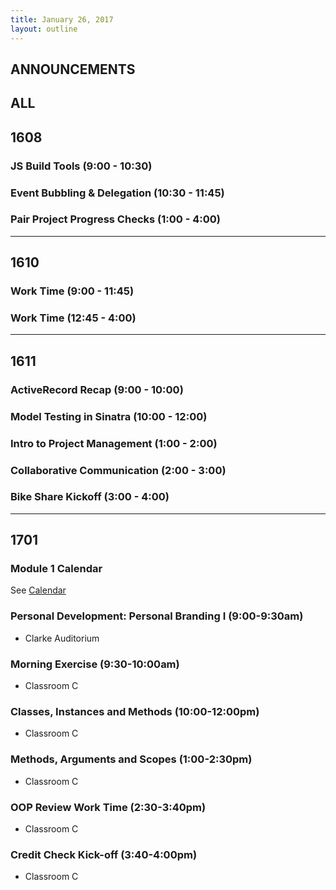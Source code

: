 ```yaml
---
title: January 26, 2017
layout: outline
---
```


## ANNOUNCEMENTS

## ALL

## 1608

### JS Build Tools (9:00 - 10:30)

### Event Bubbling & Delegation (10:30 - 11:45)

### Pair Project Progress Checks (1:00 - 4:00)

***

## 1610

### Work Time (9:00 - 11:45)

### Work Time (12:45 - 4:00)

***

## 1611

### ActiveRecord Recap (9:00 - 10:00)

### Model Testing in Sinatra (10:00 - 12:00)

### Intro to Project Management (1:00 - 2:00)

### Collaborative Communication (2:00 - 3:00)

### Bike Share Kickoff (3:00 - 4:00)

***

## 1701

### Module 1 Calendar

See [Calendar](http://bit.ly/2k6ksyH)

### Personal Development: Personal Branding I (9:00-9:30am)
-   Clarke Auditorium

### Morning Exercise (9:30-10:00am)
-   Classroom C

### Classes, Instances and Methods (10:00-12:00pm)
-   Classroom C

### Methods, Arguments and Scopes (1:00-2:30pm)
-   Classroom C

### OOP Review Work Time (2:30-3:40pm)
-   Classroom C

### Credit Check Kick-off (3:40-4:00pm)
-   Classroom C 
